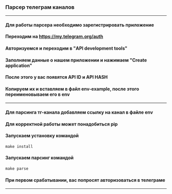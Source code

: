 ### Парсер телеграм каналов 
***

#### Для работы парсера необходимо зарегистрировать приложение
#### Переходим на https://my.telegram.org/auth
#### Авторизуемся и переходим в "API development tools"
#### Заполняем данные о нашем приложении и нажимаем "Create application"
#### После этого у вас появятся API ID и API HASH
#### Копируем их и вставляем в файл env-example, после этого переименовываем его в env
***
#### Для парсинга тг-канала добавляем ссылку на канал в файле env 
#### Для корректной работы может понадобиться pip
#### Запускаем установку командой
```
make install
```
#### Запускаем парсинг командой 
```
make parse
```
#### При первом срабатывании, вас попросят авторизоваться в телеграме
**** 
